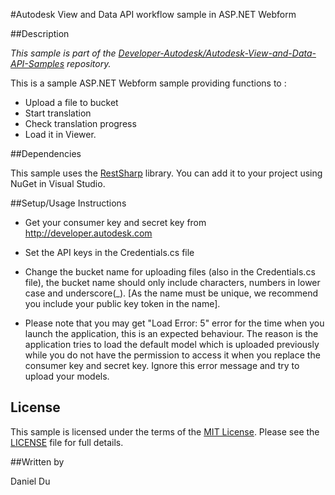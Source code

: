 #Autodesk View and Data API workflow sample in ASP.NET Webform 


##Description

*This sample is part of the [Developer-Autodesk/Autodesk-View-and-Data-API-Samples](https://github.com/Developer-Autodesk/autodesk-view-and-data-api-samples) repository.*

This is a sample ASP.NET Webform sample providing functions to :

* Upload a file to bucket
* Start translation
* Check translation progress
* Load it in Viewer. 

##Dependencies

This sample uses the [RestSharp](http://restsharp.org/) library. You can add it to your project using NuGet in Visual Studio.

##Setup/Usage Instructions

* Get your consumer key and secret key from http://developer.autodesk.com
* Set the API keys in the Credentials.cs file
* Change the bucket name for uploading files (also in the Credentials.cs file), the bucket name should only include characters, numbers in lower case and underscore(_). [As the name must be unique, we recommend you include your public key token in the name].

* Please note that you may get "Load Error: 5" error for the time when you launch the application, this is an expected behaviour. The reason is the application tries to load the default model which is uploaded previously while you do not have the permission to access it when you replace the consumer key and secret key. Ignore this error message and try to upload your models. 

## License

This sample is licensed under the terms of the [MIT License](http://opensource.org/licenses/MIT). Please see the [LICENSE](LICENSE) file for full details.

##Written by 

Daniel Du





    

